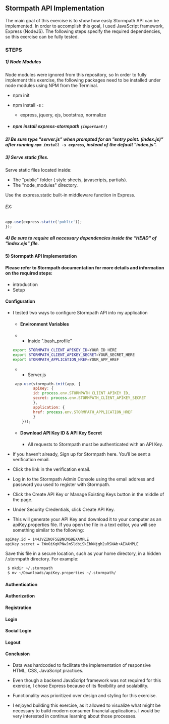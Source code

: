 ## Stormpath API Implementation

The main goal of this exercise is to show how easly Stormpath API can be implemented. In order to accomplish this goal, I used JavaScript framework, Express (NodeJS).
The following steps specify the required dependencies, so this exercise can be fully tested.

### STEPS

##### 1) Node Modules 
Node modules were ignored from this repository, so In order to fully implement this exercise, the following packages need to be installed under node modules using NPM from the Terminal.
 

 * npm init
 * npm install -s :
 
 	* express, jquery, ejs, bootstrap, normalize
 * #####  npm install express-stormpath   ```(important!) ```
 	
##### 2) Be sure type "server.js" when prompted for an "entry point: (index.js)" after running ``` npm install -s express ```, instead of the default "index.js".

##### 3) Serve static files.
Serve static files located inside:

* The "public" folder ( style sheets, javascripts, partials).
* The "node_modules" directory.
       
Use the express.static built-in middleware function in Express.

###### EX:

```javascript
app.use(express.static('public'));
});
```
 

##### 4) Be sure to require all necessary dependencies inside the “HEAD" of "index.ejs" file.
 	

#### 5) Stormpath API Implementation

#### Please refer to Stormpath documentation for more details and information on the required steps:
* introduction 
* Setup

#### Configuration
* I tested two  ways to configure Stormpath API into my application
	* ####  Environment Variables
	* * Inside ".bash_profile"
	``` BASH 
    export STORMPATH_CLIENT_APIKEY_ID=YOUR_ID_HERE
	export STORMPATH_CLIENT_APIKEY_SECRET=YOUR_SECRET_HERE
	export STORMPATH_APPLICATION_HREF=YOUR_APP_HREF 
    ``` 
   	 *	* Server.js
   
   ```javascript
   	app.use(stormpath.init(app, {
            apiKey: {
            id: process.env.STORMPATH_CLIENT_APIKEY_ID,
            secret: process.env.STORMPATH_CLIENT_APIKEY_SECRET
            },
            application: {
            href: process.env.STORMPATH_APPLICATION_HREF
            }
       }));
   
   ```
	* #### Download API Key ID & API Key Secret
	
		* All requests to Stormpath must be authenticated with an API Key.

* If you haven’t already, Sign up for Stormpath here. You’ll be sent a verification email.

* Click the link in the verification email.

* Log in to the Stormpath Admin Console using the email address and password you used to register with Stormpath.

* Click the Create API Key or Manage Existing Keys button in the middle of the page.

* Under Security Credentials, click Create API Key.

* This will generate your API Key and download it to your computer as an apiKey.properties file. If you open the file in a text editor, you will see something similar to the following:

```bash
apiKey.id = 144JVZINOF5EBNCMG9EXAMPLE
apiKey.secret = lWxOiKqKPNwJmSldbiSkEbkNjgh2uRSNAb+AEXAMPLE
```
Save this file in a secure location, such as your home directory, in a hidden /.stormpath directory. For example:

```bash
 $ mkdir ~/.stormpath
 $ mv ~/Downloads/apiKey.properties ~/.stormpath/
```
#### Authentication
#### Authorization
#### Registration
#### Login
#### Social Login
#### Logout

#### Conclusion 
* Data was hardcoded to facilitate the implementation of responsive HTML, CSS, JavaScript practices.

* Even though a backend JavaScript framework was not required for this exercise, I chose Express because of its flexibility and scalability.

* Functionality was prioritized over design and styling for this exercise.

* I enjoyed building this exercise, as it allowed to visualize what might be necessary to build modern consumer financial applications. I would be very interested in continue learning about those processes. 
